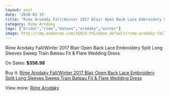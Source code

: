 ```yaml
---
layout: post
date: '2018-03-15'
title: "Rime Arodaky Fall/Winter 2017 Blair Open Back Lace Embroidery Split Long Sleeves Sweep Train Bateau Fit & Flare Wedding Dress"
category: Rime Arodaky
tags: ["bridal","rime","bateau","arodaky","winter"]
image: http://img.eudances.com/31823-thickbox_default/rime-arodaky-fall-winter-2017-blair-open-back-lace-embroidery-split-long-sleeves-sweep-train-bateau-fit-flare-wedding-dress.jpg
---
```

Rime Arodaky Fall/Winter 2017 Blair Open Back Lace Embroidery Split Long Sleeves Sweep Train Bateau Fit & Flare Wedding Dress

On Sales: **$358.98**
<a href="https://www.eudances.com/en/rime-arodaky/9943-rime-arodaky-fall-winter-2017-blair-open-back-lace-embroidery-split-long-sleeves-sweep-train-bateau-fit-flare-wedding-dress.html"><amp-img layout="responsive" width="600" height="600" src="//img.eudances.com/31823-thickbox_default/rime-arodaky-fall-winter-2017-blair-open-back-lace-embroidery-split-long-sleeves-sweep-train-bateau-fit-flare-wedding-dress.jpg" alt="Rime Arodaky Fall/Winter 2017 Blair Open Back Lace Embroidery Split Long Sleeves Sweep Train Bateau Fit & Flare Wedding Dress 0" /></a>
<a href="https://www.eudances.com/en/rime-arodaky/9943-rime-arodaky-fall-winter-2017-blair-open-back-lace-embroidery-split-long-sleeves-sweep-train-bateau-fit-flare-wedding-dress.html"><amp-img layout="responsive" width="600" height="600" src="//img.eudances.com/31828-thickbox_default/rime-arodaky-fall-winter-2017-blair-open-back-lace-embroidery-split-long-sleeves-sweep-train-bateau-fit-flare-wedding-dress.jpg" alt="Rime Arodaky Fall/Winter 2017 Blair Open Back Lace Embroidery Split Long Sleeves Sweep Train Bateau Fit & Flare Wedding Dress 1" /></a>
<a href="https://www.eudances.com/en/rime-arodaky/9943-rime-arodaky-fall-winter-2017-blair-open-back-lace-embroidery-split-long-sleeves-sweep-train-bateau-fit-flare-wedding-dress.html"><amp-img layout="responsive" width="600" height="600" src="//img.eudances.com/31827-thickbox_default/rime-arodaky-fall-winter-2017-blair-open-back-lace-embroidery-split-long-sleeves-sweep-train-bateau-fit-flare-wedding-dress.jpg" alt="Rime Arodaky Fall/Winter 2017 Blair Open Back Lace Embroidery Split Long Sleeves Sweep Train Bateau Fit & Flare Wedding Dress 2" /></a>
<a href="https://www.eudances.com/en/rime-arodaky/9943-rime-arodaky-fall-winter-2017-blair-open-back-lace-embroidery-split-long-sleeves-sweep-train-bateau-fit-flare-wedding-dress.html"><amp-img layout="responsive" width="600" height="600" src="//img.eudances.com/31826-thickbox_default/rime-arodaky-fall-winter-2017-blair-open-back-lace-embroidery-split-long-sleeves-sweep-train-bateau-fit-flare-wedding-dress.jpg" alt="Rime Arodaky Fall/Winter 2017 Blair Open Back Lace Embroidery Split Long Sleeves Sweep Train Bateau Fit & Flare Wedding Dress 3" /></a>
<a href="https://www.eudances.com/en/rime-arodaky/9943-rime-arodaky-fall-winter-2017-blair-open-back-lace-embroidery-split-long-sleeves-sweep-train-bateau-fit-flare-wedding-dress.html"><amp-img layout="responsive" width="600" height="600" src="//img.eudances.com/31825-thickbox_default/rime-arodaky-fall-winter-2017-blair-open-back-lace-embroidery-split-long-sleeves-sweep-train-bateau-fit-flare-wedding-dress.jpg" alt="Rime Arodaky Fall/Winter 2017 Blair Open Back Lace Embroidery Split Long Sleeves Sweep Train Bateau Fit & Flare Wedding Dress 4" /></a>
<a href="https://www.eudances.com/en/rime-arodaky/9943-rime-arodaky-fall-winter-2017-blair-open-back-lace-embroidery-split-long-sleeves-sweep-train-bateau-fit-flare-wedding-dress.html"><amp-img layout="responsive" width="600" height="600" src="//img.eudances.com/31824-thickbox_default/rime-arodaky-fall-winter-2017-blair-open-back-lace-embroidery-split-long-sleeves-sweep-train-bateau-fit-flare-wedding-dress.jpg" alt="Rime Arodaky Fall/Winter 2017 Blair Open Back Lace Embroidery Split Long Sleeves Sweep Train Bateau Fit & Flare Wedding Dress 5" /></a>

Buy it: [Rime Arodaky Fall/Winter 2017 Blair Open Back Lace Embroidery Split Long Sleeves Sweep Train Bateau Fit & Flare Wedding Dress](https://www.eudances.com/en/rime-arodaky/9943-rime-arodaky-fall-winter-2017-blair-open-back-lace-embroidery-split-long-sleeves-sweep-train-bateau-fit-flare-wedding-dress.html "Rime Arodaky Fall/Winter 2017 Blair Open Back Lace Embroidery Split Long Sleeves Sweep Train Bateau Fit & Flare Wedding Dress")

View more: [Rime Arodaky](https://www.eudances.com/en/156-rime-arodaky "Rime Arodaky")